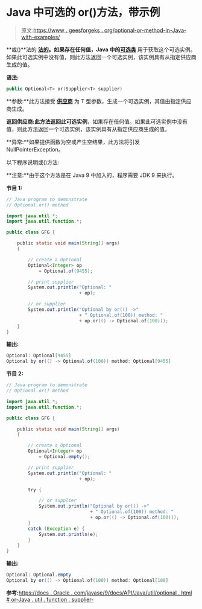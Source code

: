 # Java 中可选的 or()方法，带示例

> 原文:[https://www . geesforgeks . org/optional-or-method-in-Java-with-examples/](https://www.geeksforgeeks.org/optional-or-method-in-java-with-examples/)

**或()**法的 **[法的](https://www.geeksforgeeks.org/java-util-package-java/)。如果存在任何值，Java 中的[可选类](https://www.geeksforgeeks.org/java-8-optional-class/)** 用于获取这个可选实例。如果此可选实例中没有值，则此方法返回一个可选实例，该实例具有从指定供应商生成的值。

**语法:**

```java
public Optional<T> or(Supplier<T> supplier)

```

**参数:**此方法接受 **[供应商](https://www.geeksforgeeks.org/supplier-interface-in-java-with-examples/)** 为 T 型参数，生成一个可选实例，其值由指定供应商生成。

**返回供应商:**此方法返回此**可选实例**，如果存在任何值。如果此可选实例中没有值，则此方法返回一个可选实例，该实例具有从指定供应商生成的值。

**异常:**如果提供函数为空或产生空结果，此方法将引发 NullPointerException。

以下程序说明或()方法:

**注意:**由于这个方法是在 Java 9 中加入的，程序需要 JDK 9 来执行。

**节目 1:**

```java
// Java program to demonstrate
// Optional.or() method

import java.util.*;
import java.util.function.*;

public class GFG {

    public static void main(String[] args)
    {

        // create a Optional
        Optional<Integer> op
            = Optional.of(9455);

        // print supplier
        System.out.println("Optional: "
                           + op);

        // or supplier
        System.out.println("Optional by or(() ->"
                           + " Optional.of(100)) method: "
                           + op.or(() -> Optional.of(100)));
    }
}
```

**输出:**

```java
Optional: Optional[9455]
Optional by or(() -> Optional.of(100)) method: Optional[9455]

```

**节目 2:**

```java
// Java program to demonstrate
// Optional.or() method

import java.util.*;
import java.util.function.*;

public class GFG {

    public static void main(String[] args)
    {

        // create a Optional
        Optional<Integer> op
            = Optional.empty();

        // print supplier
        System.out.println("Optional: "
                           + op);

        try {

            // or supplier
            System.out.println("Optional by or(() ->"
                               + " Optional.of(100)) method: "
                               + op.or(() -> Optional.of(100)));
        }
        catch (Exception e) {
            System.out.println(e);
        }
    }
}
```

**输出:**

```java
Optional: Optional.empty
Optional by or(() -> Optional.of(100)) method: Optional[100]

```

**参考:**[https://docs . Oracle . com/javase/9/docs/API/Java/util/optional . html # or-Java . util . function . supplier-](https://docs.oracle.com/javase/9/docs/api/java/util/Optional.html#or-java.util.function.Supplier-)